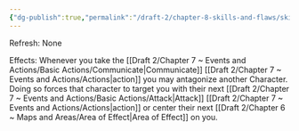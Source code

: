 ```yaml
---
{"dg-publish":true,"permalink":"/draft-2/chapter-8-skills-and-flaws/skill-list/insight/rank-2/taunt/"}
---
```


Refresh: None

Effects:
Whenever you take the [[Draft 2/Chapter 7 ~ Events and Actions/Basic Actions/Communicate\|Communicate]] [[Draft 2/Chapter 7 ~ Events and Actions/Actions\|action]] you may antagonize another Character. Doing so forces that character to target you with their next [[Draft 2/Chapter 7 ~ Events and Actions/Basic Actions/Attack\|Attack]] [[Draft 2/Chapter 7 ~ Events and Actions/Actions\|action]] or center their next [[Draft 2/Chapter 6 ~ Maps and Areas/Area of Effect\|Area of Effect]] on you.